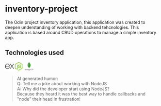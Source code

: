 # inventory-project

The Odin project inventory application, this application was created to deepen understanding of working with backend tehcnologies. This application is based around CRUD operations to manage a simple inventory app.

## Technologies used

<img src="https://raw.githubusercontent.com/devicons/devicon/1119b9f84c0290e0f0b38982099a2bd027a48bf1/icons/express/express-original.svg" alt="express" width="30" height="30"/><img src="https://raw.githubusercontent.com/devicons/devicon/1119b9f84c0290e0f0b38982099a2bd027a48bf1/icons/nodejs/nodejs-original.svg" alt="nodeJS" width="30" height="30"/> <img src="https://raw.githubusercontent.com/devicons/devicon/1119b9f84c0290e0f0b38982099a2bd027a48bf1/icons/mongodb/mongodb-original-wordmark.svg" alt="MongoDB" width="30" height="30"/>

> AI generated humor: <br>
> Q: Tell me a joke about working with NodeJS <br>
> A: Why did the developer start using NodeJS? <br>
> Because they heard it was the best way to handle callbacks and "node" their head in frustration!
